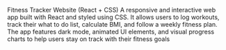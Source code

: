 Fitness Tracker Website (React + CSS)
A responsive and interactive web app built with React and styled using CSS. It allows users to log workouts, track their what to do list, calculate BMI, and follow a weekly fitness plan. The app features dark mode, animated UI elements, and visual progress charts to help users stay on track with their fitness goals
